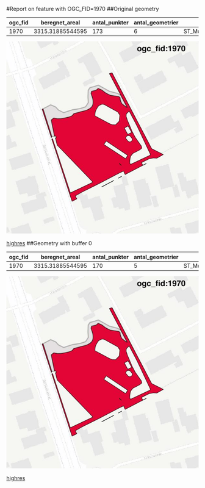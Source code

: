 #Report on feature with OGC_FID=1970
##Original geometry



| ogc_fid |  beregnet_areal  | antal_punkter | antal_geometrier |      type       |
|---------|------------------|---------------|------------------|-----------------|
|    1970 | 3315.31885544595 |           173 |                6 | ST_MultiPolygon|
![geom](../images/1970_invalid.jpg)


[highres](https://raw.githubusercontent.com/Septima/herlev/master/images/1970_invalid.jpg)
##Geometry with buffer 0



| ogc_fid |  beregnet_areal  | antal_punkter | antal_geometrier |      type       |
|---------|------------------|---------------|------------------|-----------------|
|    1970 | 3315.31885544595 |           170 |                5 | ST_MultiPolygon|
![geom](../images/1970_buffer0.jpg)


[highres](https://raw.githubusercontent.com/Septima/herlev/master/images/1970_buffer0_highres.jpg)
